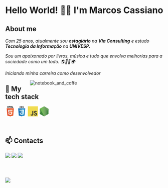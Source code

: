<h1 align="center"> Hello World! 👋🏼 I'm Marcos Cassiano</h1>

## About me

*Com 25 anos, atualmente sou **estagiário** na **Via Consulting** e estudo **Tecnologia da Informação** na **UNIVESP.***

*Sou um apaixonado por livros, música e tudo que envolva melhorias para a sociedade como um todo. :earth_americas::fist_right::fist_left::earth_africa:*

*Iniciando minha carreira como desenvolvedor*
<br/>


<img src="https://raw.githubusercontent.com/MicaelliMedeiros/micaellimedeiros/master/image/computer-illustration.png" min-width="100px" max-width="400px" width="425px" align="right" alt="notebook_and_coffe">

<p align="left">

  ## 🔭 My tech stack 

  <p>
    <img height="32" src="https://raw.githubusercontent.com/github/explore/80688e429a7d4ef2fca1e82350fe8e3517d3494d/topics/html/html.png" alt="HTML5"/>
    <img height="32" src="https://raw.githubusercontent.com/github/explore/80688e429a7d4ef2fca1e82350fe8e3517d3494d/topics/css/css.png" alt="CSS"/>
    <img height="32" src="https://raw.githubusercontent.com/github/explore/80688e429a7d4ef2fca1e82350fe8e3517d3494d/topics/javascript/javascript.png" alt="Javascript"/>
    <!--<img height="32" src="https://raw.githubusercontent.com/github/explore/80688e429a7d4ef2fca1e82350fe8e3517d3494d/topics/react/react.png" alt="React"/>-->
    <img height="32" src="https://raw.githubusercontent.com/github/explore/80688e429a7d4ef2fca1e82350fe8e3517d3494d/topics/nodejs/nodejs.png" alt="nodejs"/>
  </p>

</p>
<br/>
<p align="left">
  
  ## 📫 Contacts
  <p>
    <a href="https://www.linkedin.com/in/marcoscassiano/" alt="Linkedin">
    <img src="https://img.shields.io/static/v1?label=&message=Linkedin&color=informational&link=" /></a>
    <a href="mailto: marcoscassiano@protonmail.com" alt="Proton Mail">
    <img src="https://img.shields.io/static/v1?label=&message=Proton%20Mail&color=blueviolet&link=" /></a>
    <a href="https://www.instagram.com/marcoscassaraiva/" alt="Instagram">
    <img src="https://img.shields.io/static/v1?label=&message=Instagram&color=critical" /></a>
  </p>
</p>  

<br>

##

<p align="center">
 
<a href="https://github.com/marcoscasssiano/github-readme-stats">
  <img align="left" src="https://github-readme-stats.vercel.app/api/top-langs/?username=marcoscasssiano&layout=compact" />
</a>

</p>

<!---
-👋 Hi, I’m @marcoscasssiano
- 👀 I’m interested in web development
- 🌱 I’m currently learning javascript, reactJS and a little Java.
- 📫 If you want to talk to me just send me an email!
- :brazil: My native language is the portuguese! 	:v:

marcoscasssiano/marcoscasssiano is a ✨ special ✨ repository because its `README.md` (this file) appears on your GitHub profile.
You can click the Preview link to take a look at your changes.
--->
